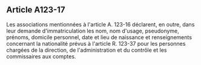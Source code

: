 Article A123-17
----
Les associations mentionnées à l'article A. 123-16 déclarent, en outre, dans
leur demande d'immatriculation les nom, nom d'usage, pseudonyme, prénoms,
domicile personnel, date et lieu de naissance et renseignements concernant la
nationalité prévus à l'article R. 123-37 pour les personnes chargées de la
direction, de l'administration et du contrôle et les commissaires aux comptes.
